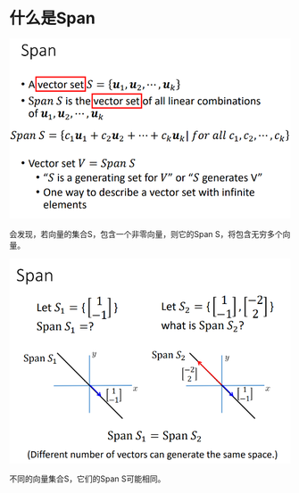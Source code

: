 # 什么是Span

![image-20220714204619161](Span.assets/image-20220714204619161.png)

会发现，若向量的集合S，包含一个非零向量，则它的Span S，将包含无穷多个向量。



![image-20220714205404937](Span.assets/image-20220714205404937.png)

不同的向量集合S，它们的Span S可能相同。